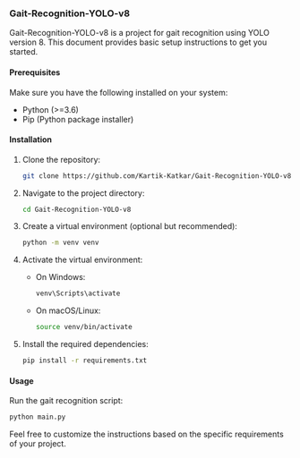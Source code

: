 ### Gait-Recognition-YOLO-v8

Gait-Recognition-YOLO-v8 is a project for gait recognition using YOLO version 8. This document provides basic setup instructions to get you started.

#### Prerequisites

Make sure you have the following installed on your system:

- Python (>=3.6)
- Pip (Python package installer)

#### Installation

1. Clone the repository:

    ```bash
    git clone https://github.com/Kartik-Katkar/Gait-Recognition-YOLO-v8.git
    ```

2. Navigate to the project directory:

    ```bash
    cd Gait-Recognition-YOLO-v8
    ```

3. Create a virtual environment (optional but recommended):

    ```bash
    python -m venv venv
    ```

4. Activate the virtual environment:

    - On Windows:

        ```bash
        venv\Scripts\activate
        ```

    - On macOS/Linux:

        ```bash
        source venv/bin/activate
        ```

5. Install the required dependencies:

    ```bash
    pip install -r requirements.txt
    ```

#### Usage

Run the gait recognition script:

```bash
python main.py
```

Feel free to customize the instructions based on the specific requirements of your project.
